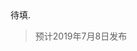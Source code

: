 <head>
     <title>swoole 应用场景</title>
     <meta content="text/html; charset=utf-8" http-equiv="Content-Type">
     <meta name="keywords" content="swoole应用场景|swoole能做什么|swoole优点|swoole性能"/>
     <meta name="description" content="swoole应用场景|swoole能做什么|swoole优点|swoole性能/>
</head>
---<head>---

## 待填.

> 预计2019年7月8日发布